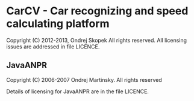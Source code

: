 # CarCV - Car recognizing and speed calculating platform

Copyright (C) 2012-2013, Ondrej Skopek
All rights reserved.
All licensing issues are addressed in file LICENCE.

## JavaANPR
Copyright (C) 2006-2007 Ondrej Martinsky. All rights reserved

Details of licensing for JavaANPR are in the file LICENCE.